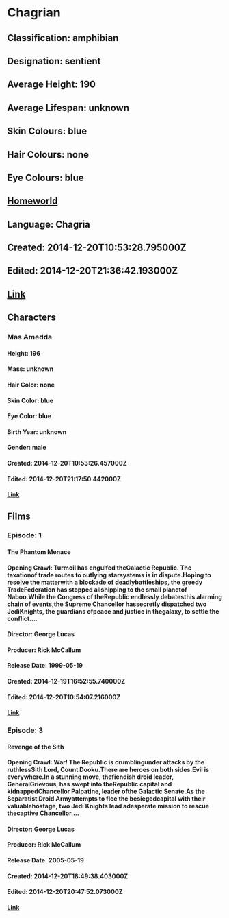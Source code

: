 # Chagrian
## Classification: amphibian
## Designation: sentient
## Average Height: 190
## Average Lifespan: unknown
## Skin Colours: blue
## Hair Colours: none
## Eye Colours: blue
## [Homeworld](https://swapi.dev/api/planets/50/)
## Language: Chagria
## Created: 2014-12-20T10:53:28.795000Z
## Edited: 2014-12-20T21:36:42.193000Z
## [Link](https://swapi.dev/api/species/27/)
## Characters
### Mas Amedda
#### Height: 196
#### Mass: unknown
#### Hair Color: none
#### Skin Color: blue
#### Eye Color: blue
#### Birth Year: unknown
#### Gender: male
#### Created: 2014-12-20T10:53:26.457000Z
#### Edited: 2014-12-20T21:17:50.442000Z
#### [Link](https://swapi.dev/api/people/59/)
## Films
### Episode: 1
#### The Phantom Menace
#### Opening Crawl: Turmoil has engulfed theGalactic Republic. The taxationof trade routes to outlying starsystems is in dispute.Hoping to resolve the matterwith a blockade of deadlybattleships, the greedy TradeFederation has stopped allshipping to the small planetof Naboo.While the Congress of theRepublic endlessly debatesthis alarming chain of events,the Supreme Chancellor hassecretly dispatched two JediKnights, the guardians ofpeace and justice in thegalaxy, to settle the conflict....
#### Director: George Lucas
#### Producer: Rick McCallum
#### Release Date: 1999-05-19
#### Created: 2014-12-19T16:52:55.740000Z
#### Edited: 2014-12-20T10:54:07.216000Z
#### [Link](https://swapi.dev/api/films/4/)
### Episode: 3
#### Revenge of the Sith
#### Opening Crawl: War! The Republic is crumblingunder attacks by the ruthlessSith Lord, Count Dooku.There are heroes on both sides.Evil is everywhere.In a stunning move, thefiendish droid leader, GeneralGrievous, has swept into theRepublic capital and kidnappedChancellor Palpatine, leader ofthe Galactic Senate.As the Separatist Droid Armyattempts to flee the besiegedcapital with their valuablehostage, two Jedi Knights lead adesperate mission to rescue thecaptive Chancellor....
#### Director: George Lucas
#### Producer: Rick McCallum
#### Release Date: 2005-05-19
#### Created: 2014-12-20T18:49:38.403000Z
#### Edited: 2014-12-20T20:47:52.073000Z
#### [Link](https://swapi.dev/api/films/6/)
